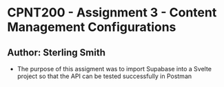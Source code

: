 # CPNT200 - Assignment 3 - Content Management Configurations

## Author: Sterling Smith

- The purpose of this assigment was to import Supabase into a Svelte project so that the API can be tested successfully in Postman




